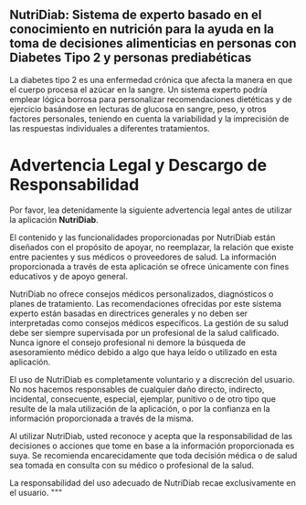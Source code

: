 ## NutriDiab: Sistema de experto basado en el conocimiento en nutrición para la ayuda en la toma de decisiones alimenticias en personas con Diabetes Tipo 2 y personas prediabéticas
La diabetes tipo 2 es una enfermedad crónica que afecta la manera en que el cuerpo procesa el azúcar en la sangre. Un sistema experto podría emplear lógica borrosa para personalizar recomendaciones dietéticas y de ejercicio basándose en lecturas de glucosa en sangre, peso, y otros factores personales, teniendo en cuenta la variabilidad y la imprecisión de las respuestas individuales a diferentes tratamientos.

# Advertencia Legal y Descargo de Responsabilidad

Por favor, lea detenidamente la siguiente advertencia legal antes de utilizar la aplicación **NutriDiab**.

El contenido y las funcionalidades proporcionadas por NutriDiab están diseñados con el propósito de apoyar, no reemplazar, la relación que existe entre pacientes y sus médicos o proveedores de salud. La información proporcionada a través de esta aplicación se ofrece únicamente con fines educativos y de apoyo general.

NutriDiab no ofrece consejos médicos personalizados, diagnósticos o planes de tratamiento. Las recomendaciones ofrecidas por este sistema experto están basadas en directrices generales y no deben ser interpretadas como consejos médicos específicos. La gestión de su salud debe ser siempre supervisada por un profesional de la salud calificado. Nunca ignore el consejo profesional ni demore la búsqueda de asesoramiento médico debido a algo que haya leído o utilizado en esta aplicación.

El uso de NutriDiab es completamente voluntario y a discreción del usuario. No nos hacemos responsables de cualquier daño directo, indirecto, incidental, consecuente, especial, ejemplar, punitivo o de otro tipo que resulte de la mala utilización de la aplicación, o por la confianza en la información proporcionada a través de la misma.

Al utilizar NutriDiab, usted reconoce y acepta que la responsabilidad de las decisiones o acciones que tome en base a la información proporcionada es suya. Se recomienda encarecidamente que toda decisión médica o de salud sea tomada en consulta con su médico o profesional de la salud.

La responsabilidad del uso adecuado de NutriDiab recae exclusivamente en el usuario.
"""
